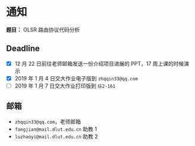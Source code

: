  # 通知

**题目：** OLSR 路由协议代码分析

## Deadline

- [x] 12 月 22 日前往老师邮箱发送一份介绍项目进展的 PPT，17 周上课的时候演示
- [x] 2019 年 1 月 4 日交大作业电子版到 `zhqqin33@qq.com`
- [ ] 2019 年 1 月 7 日交大作业打印版到 `综2-161`

## 邮箱
- `zhqqin33@qq.com`，老师邮箱
- `fangjian@mail.dlut.edu.cn` 助教 1
- `luzhaoyi@mail.dlut.edu.cn` 助教 2
